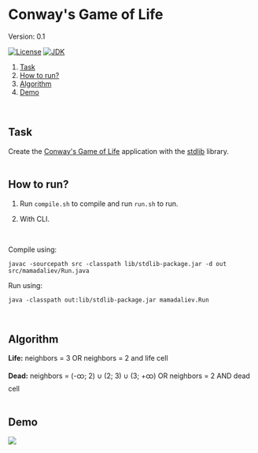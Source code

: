 # Conway's Game of Life
Version: 0.1<br>

[![License](https://img.shields.io/badge/license-MIT-brightgreen.svg)](https://en.wikipedia.org/wiki/MIT_License)
[![JDK](https://img.shields.io/badge/JDK-%3E%3D%201.8-d36e6e.svg?style=flat-circle)](https://docs.oracle.com/javase/8/docs/)
<br>

1. [Task](#task)
2. [How to run?](#how-to-run)
3. [Algorithm](#algorithm)
4. [Demo](#demo)
<br>

## Task
Create the [Conway's Game of Life](https://en.wikipedia.org/wiki/Conway%27s_Game_of_Life) application with the [stdlib](https://introcs.cs.princeton.edu/java/stdlib/) library.
<br>
<br>

## How to run?
1. Run ``compile.sh`` to compile and run ``run.sh`` to run.

2. With CLI.
<br>

Compile using:
```
javac -sourcepath src -classpath lib/stdlib-package.jar -d out src/mamadaliev/Run.java
```

Run using:
```
java -classpath out:lib/stdlib-package.jar mamadaliev.Run
```
<br>

## Algorithm
<b>Life:</b>
neighbors = 3 OR neighbors = 2 and life cell

<b>Dead:</b>
neighbors = (-ထ; 2) ∪ (2; 3) ∪ (3; +ထ) OR neighbors = 2 AND dead cell
<br>
<br>

## Demo
<img src="https://i.ibb.co/S5xhXmG/gol.gif">
